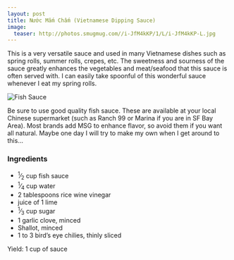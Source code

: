 ```yaml
---
layout: post
title: Nước Mắm Chấm (Vietnamese Dipping Sauce)
image:
  teaser: http://photos.smugmug.com//i-JfM4kKP/1/L/i-JfM4kKP-L.jpg
---
```


This is a very versatile sauce and used in many Vietnamese dishes such as spring rolls, summer rolls, crepes, etc. The sweetness and sourness of the sauce greatly enhances the vegetables and meat/seafood that this sauce is often served with. I can easily take spoonful of this wonderful sauce whenever I eat my spring rolls.


![Fish Sauce][1]

Be sure to use good quality fish sauce. These are available at your local Chinese supermarket (such as Ranch 99 or Marina if you are in SF Bay Area). Most brands add MSG to enhance flavor, so avoid them if you want all natural. Maybe one day I will try to make my own when I get around to this…

### Ingredients
- <sup>1</sup>&frasl;<sub>2</sub> cup fish sauce
- <sup>1</sup>&frasl;<sub>4</sub> cup water
- 2 tablespoons rice wine vinegar
- juice of 1 lime
- <sup>1</sup>&frasl;<sub>3</sub> cup sugar
- 1 garlic clove, minced
- Shallot, minced
- 1 to 3 bird’s eye chilies, thinly sliced

Yield: 1 cup of sauce

[1]: http://media.tumblr.com/a0531711a0e54c881c25e92e06443cc6/tumblr_inline_nbt60sxQLn1sn7z7o.jpg
